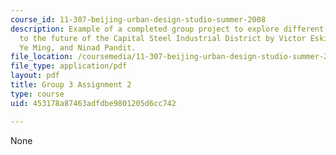 ```yaml
---
course_id: 11-307-beijing-urban-design-studio-summer-2008
description: Example of a completed group project to explore different approaches
  to the future of the Capital Steel Industrial District by Victor Eskinazi, Ian Kaminski-Coughlin,
  Ye Ming, and Ninad Pandit.
file_location: /coursemedia/11-307-beijing-urban-design-studio-summer-2008/453178a87463adfdbe9801205d6cc742_group3_assn2.pdf
file_type: application/pdf
layout: pdf
title: Group 3 Assignment 2
type: course
uid: 453178a87463adfdbe9801205d6cc742

---
```

None